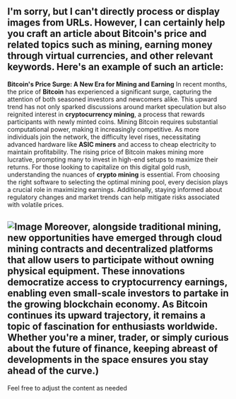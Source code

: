 I'm sorry, but I can't directly process or display images from URLs. However, I can certainly help you craft an article about Bitcoin's price and related topics such as mining, earning money through virtual currencies, and other relevant keywords. Here's an example of such an article:
---
**Bitcoin's Price Surge: A New Era for Mining and Earning**
In recent months, the price of **Bitcoin** has experienced a significant surge, capturing the attention of both seasoned investors and newcomers alike. This upward trend has not only sparked discussions around market speculation but also reignited interest in **cryptocurrency mining**, a process that rewards participants with newly minted coins.
Mining Bitcoin requires substantial computational power, making it increasingly competitive. As more individuals join the network, the difficulty level rises, necessitating advanced hardware like **ASIC miners** and access to cheap electricity to maintain profitability. The rising price of Bitcoin makes mining more lucrative, prompting many to invest in high-end setups to maximize their returns.
For those looking to capitalize on this digital gold rush, understanding the nuances of **crypto mining** is essential. From choosing the right software to selecting the optimal mining pool, every decision plays a crucial role in maximizing earnings. Additionally, staying informed about regulatory changes and market trends can help mitigate risks associated with volatile prices.

![Image](https://github.com/user-attachments/assets/d7419ec9-dc67-403f-bf28-8faea5f1f74f)
Moreover, alongside traditional mining, new opportunities have emerged through **cloud mining contracts** and decentralized platforms that allow users to participate without owning physical equipment. These innovations democratize access to cryptocurrency earnings, enabling even small-scale investors to partake in the growing blockchain economy.
As Bitcoin continues its upward trajectory, it remains a topic of fascination for enthusiasts worldwide. Whether you're a miner, trader, or simply curious about the future of finance, keeping abreast of developments in the space ensures you stay ahead of the curve.)
--- 
Feel free to adjust the content as needed
